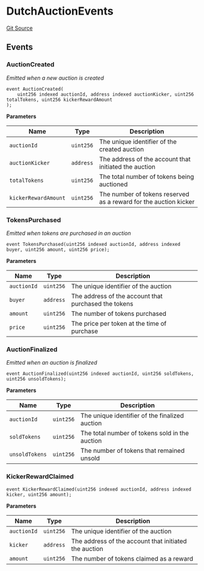 # DutchAuctionEvents
[Git Source](https://github.com/OasisDEX/summer-earn-protocol/blob/c6aec955808af03c05b24342f892f71facee60db/src/DutchAuctionEvents.sol)


## Events
### AuctionCreated
*Emitted when a new auction is created*


```solidity
event AuctionCreated(
    uint256 indexed auctionId, address indexed auctionKicker, uint256 totalTokens, uint256 kickerRewardAmount
);
```

**Parameters**

|Name|Type|Description|
|----|----|-----------|
|`auctionId`|`uint256`|The unique identifier of the created auction|
|`auctionKicker`|`address`|The address of the account that initiated the auction|
|`totalTokens`|`uint256`|The total number of tokens being auctioned|
|`kickerRewardAmount`|`uint256`|The number of tokens reserved as a reward for the auction kicker|

### TokensPurchased
*Emitted when tokens are purchased in an auction*


```solidity
event TokensPurchased(uint256 indexed auctionId, address indexed buyer, uint256 amount, uint256 price);
```

**Parameters**

|Name|Type|Description|
|----|----|-----------|
|`auctionId`|`uint256`|The unique identifier of the auction|
|`buyer`|`address`|The address of the account that purchased the tokens|
|`amount`|`uint256`|The number of tokens purchased|
|`price`|`uint256`|The price per token at the time of purchase|

### AuctionFinalized
*Emitted when an auction is finalized*


```solidity
event AuctionFinalized(uint256 indexed auctionId, uint256 soldTokens, uint256 unsoldTokens);
```

**Parameters**

|Name|Type|Description|
|----|----|-----------|
|`auctionId`|`uint256`|The unique identifier of the finalized auction|
|`soldTokens`|`uint256`|The total number of tokens sold in the auction|
|`unsoldTokens`|`uint256`|The number of tokens that remained unsold|

### KickerRewardClaimed

```solidity
event KickerRewardClaimed(uint256 indexed auctionId, address indexed kicker, uint256 amount);
```

**Parameters**

|Name|Type|Description|
|----|----|-----------|
|`auctionId`|`uint256`|The unique identifier of the auction|
|`kicker`|`address`|The address of the account that initiated the auction|
|`amount`|`uint256`|The number of tokens claimed as a reward|

